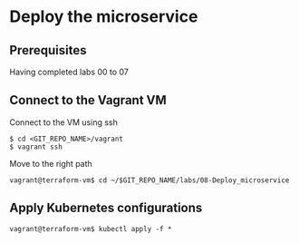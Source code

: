 # Deploy the microservice

## Prerequisites

Having completed labs 00 to 07




## Connect to the Vagrant VM

Connect to the VM using ssh

```console
$ cd <GIT_REPO_NAME>/vagrant
$ vagrant ssh
```

Move to the right path

```console
vagrant@terraform-vm$ cd ~/$GIT_REPO_NAME/labs/08-Deploy_microservice
```

## Apply Kubernetes configurations

```console
vagrant@terraform-vm$ kubectl apply -f *
```